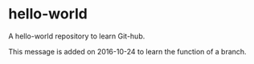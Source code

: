 # hello-world
A hello-world repository to learn Git-hub.

This message is added on 2016-10-24 to learn the function of a branch.
